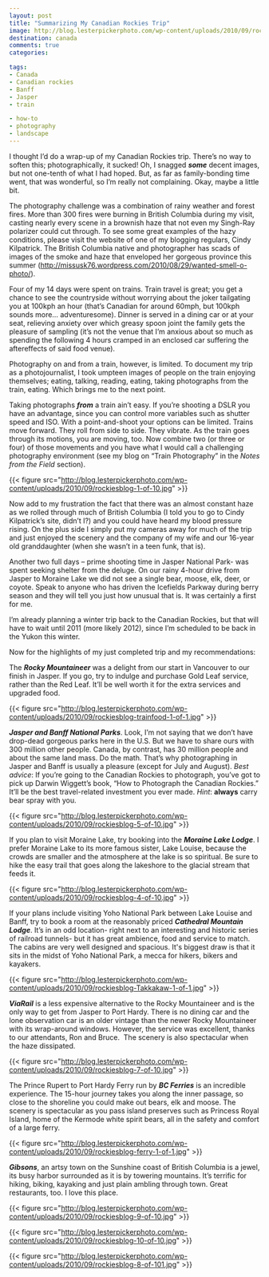 ```yaml
---
layout: post
title: "Summarizing My Canadian Rockies Trip"
image: http://blog.lesterpickerphoto.com/wp-content/uploads/2010/09/rockiesblog-1-of-1.jpg
destination: canada
comments: true
categories:

tags:
- Canada
- Canadian rockies
- Banff
- Jasper
- train

- how-to
- photography
- landscape
---
```

I thought I’d do a wrap-up of my Canadian Rockies trip. There’s no way to soften this; photographically, it sucked! Oh, I snagged <strong><em>some</em></strong> decent images, but not one-tenth of what I had hoped. But, as far as family-bonding time went, that was wonderful, so I’m really not complaining. Okay, maybe a little bit.

The photography challenge was a combination of rainy weather and forest fires. More than 300 fires were burning in British Columbia during my visit, casting nearly every scene in a brownish haze that not even my Singh-Ray polarizer could cut through. To see some great examples of the hazy conditions, please visit the website of one of my blogging regulars, Cindy Kilpatrick. The British Columbia native and photographer has scads of images of the smoke and haze that enveloped her gorgeous province this summer (<a href="http://missusk76.wordpress.com/2010/08/29/wanted-smell-o-photo/">http://missusk76.wordpress.com/2010/08/29/wanted-smell-o-photo/</a>).

Four of my 14 days were spent on trains. Train travel is great; you get a chance to see the countryside without worrying about the joker tailgating you at 100kph an hour (that’s Canadian for around 60mph, but 100kph sounds more… adventuresome). Dinner is served in a dining car or at your seat, relieving anxiety over which greasy spoon joint the family gets the pleasure of sampling (it’s not the venue that I’m anxious about so much as spending the following 4 hours cramped in an enclosed car suffering the aftereffects of said food venue).

Photography on and from a train, however, is limited. To document my trip as a photojournalist, I took umpteen images of people on the train enjoying themselves; eating, talking, reading, eating, taking photographs from the train, eating. Which brings me to the next point.

Taking photographs <strong><em>from</em></strong> a train ain’t easy. If you’re shooting a DSLR you have an advantage, since you can control more variables such as shutter speed and ISO. With a point-and-shoot your options can be limited. Trains move forward. They roll from side to side. They vibrate. As the train goes through its motions, you are moving, too. Now combine two (or three or four) of those movements and you have what I would call a challenging photography environment (see my blog on “Train Photography” in the <em>Notes from the Field</em> section).

{{< figure src="http://blog.lesterpickerphoto.com/wp-content/uploads/2010/09/rockiesblog-1-of-10.jpg" >}}

Now add to my frustration the fact that there was an almost constant haze as we rolled through much of British Columbia (I told you to go to Cindy Kilpatrick’s site, didn’t I?) and you could have heard my blood pressure rising. On the plus side I simply put my cameras away for much of the trip and just enjoyed the scenery and the company of my wife and our 16-year old granddaughter (when she wasn’t in a teen funk, that is).

Another two full days – prime shooting time in Jasper National Park- was spent seeking shelter from the deluge. On our rainy 4-hour drive from Jasper to Moraine Lake we did not see a single bear, moose, elk, deer, or coyote. Speak to anyone who has driven the Icefields Parkway during berry season and they will tell you just how unusual that is. It was certainly a first for me.

I’m already planning a winter trip back to the Canadian Rockies, but that will have to wait until 2011 (more likely 2012), since I’m scheduled to be back in the Yukon this winter.

Now for the highlights of my just completed trip and my recommendations:

The <strong><em>Rocky Mountaineer</em></strong> was a delight from our start in Vancouver to our finish in Jasper. If you go, try to indulge and purchase Gold Leaf service, rather than the Red Leaf. It’ll be well worth it for the extra services and upgraded food.

{{< figure src="http://blog.lesterpickerphoto.com/wp-content/uploads/2010/09/rockiesblog-trainfood-1-of-1.jpg" >}}

<strong><em>Jasper and Banff National Parks</em></strong>. Look, I’m not saying that we don’t have drop-dead gorgeous parks here in the U.S. But we have to share ours with 300 million other people. Canada, by contrast, has 30 million people and about the same land mass. Do the math. That’s why photographing in Jasper and Banff is usually a pleasure (except for July and August). <em>Best advice</em>: If you’re going to the Canadian Rockies to photograph, you’ve got to pick up Darwin Wiggett’s book, “How to Photograph the Canadian Rockies.”  It’ll be the best travel-related investment you ever made. <em>Hint</em>: <strong>always</strong> carry bear spray with you.

{{< figure src="http://blog.lesterpickerphoto.com/wp-content/uploads/2010/09/rockiesblog-5-of-10.jpg" >}}

If you plan to visit Moraine Lake, try booking into the <strong><em>Moraine Lake Lodge</em></strong>. I prefer Moraine Lake to its more famous sister, Lake Louise, because the crowds are smaller and the atmosphere at the lake is so spiritual. Be sure to hike the easy trail that goes along the lakeshore to the glacial stream that feeds it.

{{< figure src="http://blog.lesterpickerphoto.com/wp-content/uploads/2010/09/rockiesblog-4-of-10.jpg" >}}

If your plans include visiting Yoho National Park between Lake Louise and Banff, try to book a room at the reasonably priced <strong><em>Cathedral Mountain Lodge</em></strong>. It’s in an odd location- right next to an interesting and historic series of railroad tunnels- but it has great ambience, food and service to match. The cabins are very well designed and spacious. It's biggest draw is that it sits in the midst of Yoho National Park, a mecca for hikers, bikers and kayakers.

{{< figure src="http://blog.lesterpickerphoto.com/wp-content/uploads/2010/09/rockiesblog-Takkakaw-1-of-1.jpg" >}}

<strong><em>ViaRail</em></strong> is a less expensive alternative to the Rocky Mountaineer and is the only way to get from Jasper to Port Hardy. There is no dining car and the lone observation car is an older vintage than the newer Rocky Mountaineer with its wrap-around windows. However, the service was excellent, thanks to our attendants, Ron and Bruce.  The scenery is also spectacular when the haze dissipated.

{{< figure src="http://blog.lesterpickerphoto.com/wp-content/uploads/2010/09/rockiesblog-7-of-10.jpg" >}}

The Prince Rupert to Port Hardy Ferry run by <strong><em>BC Ferries</em></strong> is an incredible experience. The 15-hour journey takes you along the inner passage, so close to the shoreline you could make out bears, elk and moose. The scenery is spectacular as you pass island preserves such as Princess Royal Island, home of the Kermode white spirit bears, all in the safety and comfort of a large ferry.

{{< figure src="http://blog.lesterpickerphoto.com/wp-content/uploads/2010/09/rockiesblog-ferry-1-of-1.jpg" >}}

<strong><em>Gibsons</em></strong>, an artsy town on the Sunshine coast of British Columbia is a jewel, its busy harbor surrounded as it is by towering mountains. It’s terrific for hiking, biking, kayaking and just plain ambling through town. Great restaurants, too. I love this place.

{{< figure src="http://blog.lesterpickerphoto.com/wp-content/uploads/2010/09/rockiesblog-9-of-10.jpg" >}}

{{< figure src="http://blog.lesterpickerphoto.com/wp-content/uploads/2010/09/rockiesblog-10-of-10.jpg" >}}

{{< figure src="http://blog.lesterpickerphoto.com/wp-content/uploads/2010/09/rockiesblog-8-of-101.jpg" >}}
